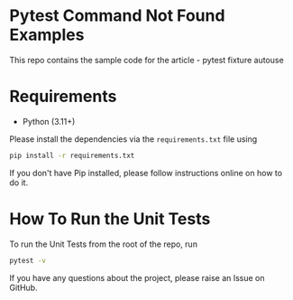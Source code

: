 # Pytest Command Not Found Examples
This repo contains the sample code for the article - pytest fixture autouse

# Requirements
* Python (3.11+)

Please install the dependencies via the `requirements.txt` file using 
```bash
pip install -r requirements.txt
```
If you don't have Pip installed, please follow instructions online on how to do it.

# How To Run the Unit Tests
To run the Unit Tests from the root of the repo, run
```bash
pytest -v
```

If you have any questions about the project, please raise an Issue on GitHub. 
